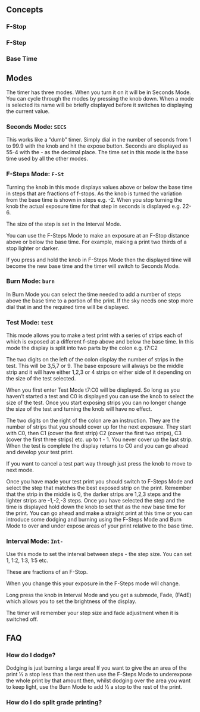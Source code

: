 


## Concepts

### F-Stop

### F-Step

### Base Time

## Modes

The timer has three modes. When you turn it on it will be in Seconds Mode. You can cycle through the modes by pressing the knob down. When a mode is selected its name will be briefly displayed before it switches to displaying the current value.

### Seconds Mode: `SECS`

This works like a “dumb” timer. Simply dial in the number of seconds from 1 to 99.9 with the knob and hit the expose button. Seconds are displayed as 55-4 with the - as the decimal place. The time set in this mode is the base time used by all the other modes.

### F-Steps Mode: `F-St`

Turning the knob in this mode displays values above or below the base time in steps that are fractions of f-stops. As the knob is turned the variation from the base time is shown in steps e.g. -2. When you stop turning the knob the actual exposure time for that step in seconds is displayed e.g. 22-6.

The size of the step is set in the Interval Mode. 

You can use the F-Steps Mode to make an exposure at an F-Stop distance above or below the base time. For example, making a print two thirds of a stop lighter or darker.

If you press and hold the knob in F-Steps Mode then the displayed time will become the new base time and the timer will switch to Seconds Mode.

### Burn Mode: `burn`

In Burn Mode you can select the time needed to add a number of steps above the base time to a portion of the print. If the sky needs one stop more dial that in and the required time will be displayed.

### Test Mode: `teSt`
This mode allows you to make a test print with a series of strips each of which is exposed at a different f-step above and below the base time. In this mode the display is split into two parts by the colon e.g. t7:C2

The two digits on the left of the colon display the number of strips in the test. This will be 3,5,7 or 9. The base exposure will always be the middle strip and it will have either 1,2,3 or 4 strips on either side of it depending on the size of the test selected.

When you first enter Test Mode t7:C0  will be displayed. So long as you haven’t started a test and C0 is displayed you can use the knob to select the size of the test. Once you start exposing strips you can no longer change the size of the test and turning the knob will have no effect.

The two digits on the right of the colon are an instruction. They are the number of strips that you should cover up for the next exposure. They start with C0, then C1 (cover the first strip) C2 (cover the first two strips), C3 (cover the first three strips) etc. up to t - 1. You never cover up the last strip. When the test is complete the display returns to C0 and you can go ahead and develop your test print.

If you want to cancel a test part way through just press the knob to move to next mode.

Once you have made your test print you should switch to F-Steps Mode and select the step that matches the best exposed strip on the print. Remember that the strip in the middle is 0, the darker strips are 1,2,3 steps and the lighter strips are -1,-2,-3 steps. Once you have selected the step and the time is displayed hold down the knob to set that as the new base time for the print. You can go ahead and make a straight print at this time or you can introduce some dodging and burning using the F-Steps Mode and Burn Mode to over and under expose areas of your print relative to the base time.

### Interval Mode: `Int-`
Use this mode to set the interval between steps - the step size. You can set 1, 1:2, 1:3, 1:5 etc.

These are fractions of an F-Stop.

When you change this your exposure in the F-Steps mode will change.  

Long press the knob in Interval Mode and you get a submode, Fade, (FAdE) which allows you to set the brightness of the display.  

The timer will remember your step size and fade adjustment when it is switched off.

## FAQ

### How do I dodge?
Dodging is just burning a large area! If you want to give the an area of the print ½ a stop less than the rest then use the F-Steps Mode to underexpose the whole print by that amount then, whilst dodging over the area you want to keep light, use the Burn Mode to add ½ a stop to the rest of the print. 

### How do I do split grade printing?
